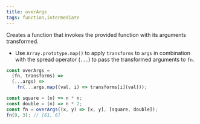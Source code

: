 ```yaml
---
title: overArgs
tags: function,intermediate
---
```


Creates a function that invokes the provided function with its arguments transformed.

- Use `Array.prototype.map()` to apply `transforms` to `args` in combination with the spread operator (`...`) to pass the transformed arguments to `fn`.

```js
const overArgs =
  (fn, transforms) =>
  (...args) =>
    fn(...args.map((val, i) => transforms[i](val)));
```

```js
const square = (n) => n * n;
const double = (n) => n * 2;
const fn = overArgs((x, y) => [x, y], [square, double]);
fn(9, 3); // [81, 6]
```
